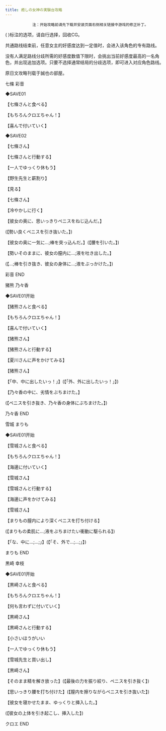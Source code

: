```yaml
---
title: 癒しの女神の実験台攻略
---
```


                注：开始攻略前请先下载并安装页面右侧相关链接中游戏的修正补丁。

( )标注的选项，请自行选择，回收CG。

共通路线结束前，任意女主的好感度达到一定值时，会进入该角色的专有路线。

没有人满足路线分歧所需的好感度数值下限时，会挑出当前好感度最高的一名角色，并出现追加选项。只要不选择通常结局的分歧选项，即可进入对应角色路线。

原日文攻略刊载于誠也の部屋。



七條 彩音



◆SAVE01

【七條さんと食べる】

【もちろんクロエちゃん！】

【喜んで付いていく】

◆SAVE02

【七條さん】

【七條さんと行動する】

【一人でゆっくり休もう】

【野生先生と薪割り】

【見る】

【七條さん】

【冷やかしに行く】

【彼女の奥に、思いっきりペニスをねじ込んだ。】

(【勢い良くペニスを引き抜いた。】)

【彼女の奥に一気に…;棒を突っ込んだ。】(【腰を引いた。】)

【勢いそのままに、彼女の膣内に…;液を吐き出した。】

(【…;棒を引き抜き、彼女の身体に…;液をぶっかけた。】)



彩音 END



猪熊 乃々香



◆SAVE01开始

【猪熊さんと食べる】

【もちろんクロエちゃん！】

【喜んで付いていく】

【猪熊さん】

【猪熊さんと行動する】

【夏川さんに声をかけてみる】

【猪熊さん】

【「中、中に出したいっ！」】(【「外、外に出したいっ！」】)

【乃々香の中に、劣情をぶちまけた。】

(【ペニスを引き抜き、乃々香の身体にぶちまけた。】)



乃々香 END



雪城 まりも



◆SAVE01开始

【雪城さんと食べる】

【もちろんクロエちゃん！】

【海邊に付いていく】

【雪城さん】

【雪城さんと行動する】

【海邊に声をかけてみる】

【雪城さん】

【まりもの膣内により深くペニスを打ち付ける】

(【まりもの柔肌に…;液をぶちまけたい衝動に駆られる】)

【「な、中に…;…;」】(【「そ、外で…;…;」】)



まりも END



黒崎 幸枝



◆SAVE01开始

【黒崎さんと食べる】

【もちろんクロエちゃん！】

【何も言わずに付いていく】

【黒崎さん】

【黒崎さんと行動する】

【小さいほうがいい

【一人でゆっくり休もう】

【雪城先生と買い出し】

【黒崎さん】

【そのまま精を解き放った】(【最後の力を振り絞り、ペニスを引き抜く】)

【思いっきり腰を打ち付けた】(【膣内を擦りながらペニスを引き抜いた】)

【彼女を寝かせたまま、ゆっくりと挿入した。】

(【彼女の上体を引き起こし、挿入した】)



クロエ END




              
